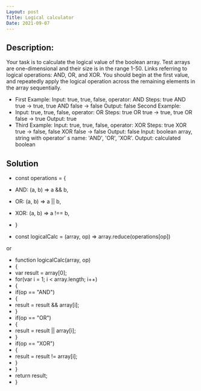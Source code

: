 ```yaml
---
Layout: post
Title: Logical calculator
Date: 2021-09-07
---
```


## Description:

Your task is to calculate the logical value of the boolean array. Test arrays are one-dimensional and their size is in the range 1-50.
Links referring to logical operations: AND, OR, and XOR.
You should begin at the first value, and repeatedly apply the logical operation across the remaining elements in the array sequentially.

- First Example:
  Input: true, true, false, operator: AND
  Steps: true AND true -> true, true AND false -> false
  Output: false
  Second Example:
- Input: true, true, false, operator: OR
  Steps: true OR true -> true, true OR false -> true
  Output: true
- Third Example:
  Input: true, true, false, operator: XOR
  Steps: true XOR true -> false, false XOR false -> false
  Output: false
  Input:
  boolean array, string with operator' s name: 'AND', 'OR', 'XOR'.
  Output:
  calculated boolean

## Solution

- const operations = {
- AND: (a, b) => a && b,
- OR: (a, b) => a || b,
- XOR: (a, b) => a !== b,
- }

- const logicalCalc = (array, op) => array.reduce(operations[op])

or

- function logicalCalc(array, op)
- {
- var result = array[0];
- for(var i = 1; i < array.length; i++)
- {
- if(op == "AND")
- {
- result = result && array[i];
- }
- if(op == "OR")
- {
- result = result || array[i];
- }
- if(op == "XOR")
- {
- result = result != array[i];
- }
- }
- return result;
- }
